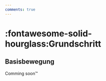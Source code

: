 ```yaml
---
comments: true
---
```

# :fontawesome-solid-hourglass:Grundschritt

## Basisbewegung

Comming soon™️
